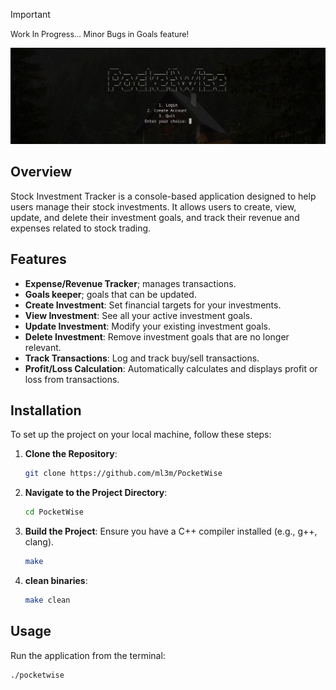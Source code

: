 > [!IMPORTANT]
> <span style="font-size:0.9em;">Work In Progress... Minor Bugs in Goals feature!</span>
<p align="center"><img alt="Pocket Wise Logo" src="./assets/homepage1.png" /></a></p>


## Overview
Stock Investment Tracker is a console-based application designed to help users manage their stock investments. It allows users to create, view, update, and delete their investment goals, and track their revenue and expenses related to stock trading. 

## Features
- **Expense/Revenue Tracker**; manages transactions.
- **Goals keeper**; goals that can be updated.
- **Create Investment**: Set financial targets for your investments.
- **View Investment**: See all your active investment goals.
- **Update Investment**: Modify your existing investment goals.
- **Delete Investment**: Remove investment goals that are no longer relevant.
- **Track Transactions**: Log and track buy/sell transactions.
- **Profit/Loss Calculation**: Automatically calculates and displays profit or loss from transactions.

## Installation
To set up the project on your local machine, follow these steps:

1. **Clone the Repository**:
    ```bash
    git clone https://github.com/ml3m/PocketWise
    ```

2. **Navigate to the Project Directory**:
    ```bash
    cd PocketWise
    ```

3. **Build the Project**:
    Ensure you have a C++ compiler installed (e.g., g++, clang).
    ```bash
    make
    ```
    
4. **clean binaries**:
    ```bash
    make clean
    ```

## Usage
Run the application from the terminal:
```bash
./pocketwise

